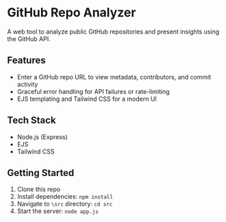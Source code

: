 # GitHub Repo Analyzer

A web tool to analyze public GitHub repositories and present insights using the GitHub API.

## Features
- Enter a GitHub repo URL to view metadata, contributors, and commit activity
- Graceful error handling for API failures or rate-limiting
- EJS templating and Tailwind CSS for a modern UI

## Tech Stack
- Node.js (Express)
- EJS
- Tailwind CSS

## Getting Started
1. Clone this repo
2. Install dependencies: `npm install`
3. Navigate to `\src` directory: `cd src`
4. Start the server: `node app.js`
